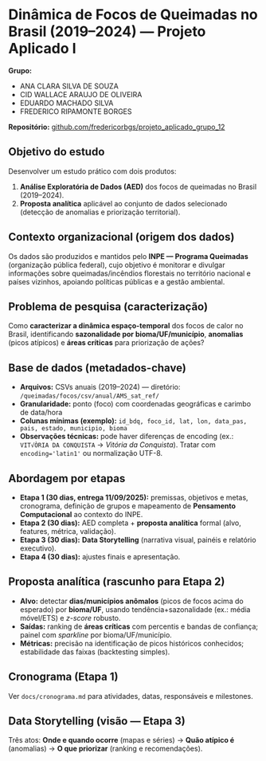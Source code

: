# Dinâmica de Focos de Queimadas no Brasil (2019–2024) — Projeto Aplicado I

**Grupo:**  

- ANA CLARA SILVA DE SOUZA
- CID WALLACE ARAUJO DE OLIVEIRA
- EDUARDO MACHADO SILVA
- FREDERICO RIPAMONTE BORGES

**Repositório:** [github.com/fredericorbgs/projeto_aplicado_grupo_12](https://github.com/fredericorbgs/projeto_aplicado_grupo_12/)

## Objetivo do estudo

Desenvolver um estudo prático com dois produtos:

1) **Análise Exploratória de Dados (AED)** dos focos de queimadas no Brasil 
(2019–2024).  
2) **Proposta analítica** aplicável ao conjunto de dados selecionado (detecção de anomalias e priorização territorial).

## Contexto organizacional (origem dos dados)

Os dados são produzidos e mantidos pelo **INPE — Programa Queimadas** (organização pública federal), cujo objetivo é monitorar e divulgar informações sobre queimadas/incêndios florestais no território nacional e países vizinhos, apoiando políticas públicas e a gestão ambiental.

## Problema de pesquisa (caracterização)

Como **caracterizar a dinâmica espaço-temporal** dos focos de calor no Brasil, identificando **sazonalidade por bioma/UF/município**, **anomalias** (picos atípicos) e **áreas críticas** para priorização de ações?

## Base de dados (metadados-chave)

- **Arquivos:** CSVs anuais (2019–2024) — diretório: `/queimadas/focos/csv/anual/AMS_sat_ref/`  
- **Granularidade:** ponto (foco) com coordenadas geográficas e carimbo de data/hora  
- **Colunas mínimas (exemplo):** `id_bdq, foco_id, lat, lon, data_pas, pais, estado, municipio, bioma`  
- **Observações técnicas:** pode haver diferenças de encoding (ex.: `VIT√ÒRIA DA CONQUISTA` → *Vitória da Conquista*). Tratar com `encoding='latin1'` ou normalização UTF-8.

## Abordagem por etapas

- **Etapa 1 (30 dias, entrega 11/09/2025):** premissas, objetivos e metas, cronograma, definição de grupos e mapeamento de **Pensamento Computacional** ao contexto do INPE.  
- **Etapa 2 (30 dias):** AED completa + **proposta analítica** formal (alvo, features, métrica, validação).  
- **Etapa 3 (30 dias):** **Data Storytelling** (narrativa visual, painéis e relatório executivo).  
- **Etapa 4 (30 dias):** ajustes finais e apresentação.

## Proposta analítica (rascunho para Etapa 2)

- **Alvo:** detectar **dias/municípios anômalos** (picos de focos acima do esperado) por **bioma/UF**, usando tendência+sazonalidade (ex.: média móvel/ETS) e *z-score* robusto.  
- **Saídas:** ranking de **áreas críticas** com percentis e bandas de confiança; painel com *sparkline* por bioma/UF/município.  
- **Métricas:** precisão na identificação de picos históricos conhecidos; estabilidade das faixas (backtesting simples).

## Cronograma (Etapa 1)

Ver `docs/cronograma.md` para atividades, datas, responsáveis e milestones.

## Data Storytelling (visão — Etapa 3)

Três atos: **Onde e quando ocorre** (mapas e séries) → **Quão atípico é** (anomalias) → **O que priorizar** (ranking e recomendações).
